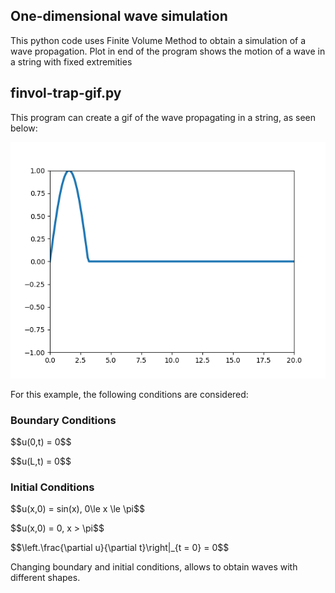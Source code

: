 ## One-dimensional wave simulation

This python code uses Finite Volume Method to obtain a simulation of a wave propagation. Plot in end of the program shows the motion of a wave in a string with fixed extremities

## finvol-trap-gif.py

This program can create a gif of the wave propagating in a string, as seen below:

![Alt Text](wave_propagation_1d.gif)

For this example, the following conditions are considered:

### Boundary Conditions
<p>
$$u(0,t) = 0$$
</p>
<p>
$$u(L,t) = 0$$
</p>

### Initial Conditions

<p>
$$u(x,0) = sin(x), 0\le x \le \pi$$
</p>
<p>
$$u(x,0) = 0, x > \pi$$
</p>
<p>
$$\left.\frac{\partial u}{\partial t}\right|_{t = 0} = 0$$
</p>

Changing boundary and initial conditions, allows to obtain waves with different shapes.
